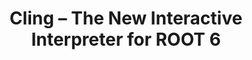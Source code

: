 ---
layout: default
title: Cling – The New Interactive Interpreter for ROOT 6
authors: Vassil Vassilev, Philippe Canal, Axel Naumann and Paul Russo
publication: International Conference on Computing in High Energy and Nuclear Physics 2012 (CHEP2012) 21–25 May 2012, New York, USA
type: CLING
doi: 10.1088/1742-6596/396/5/052071
---